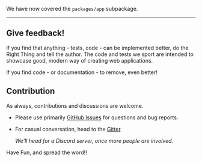We have now covered the `packages/app` subpackage.

---

## Give feedback!

If you find that anything - tests, code - can be implemented better, do the Right Thing and tell the author. The code and tests we sport are intended to showcase good, modern way of creating web applications.

If you find code - or documentation - to remove, even better!


## Contribution

As always, contributions and discussions are welcome.

- Please use primarily [GitHub Issues](https://github.com/akauppi/GroundLevel-es-firebase/issues) for questions and bug reports.
- For casual conversation, head to the [Gitter](https://gitter.im/akauppi/GroundLevel-firebase-web).

   *We'll head for a Discord server, once more people are involved.*

Have Fun, and spread the word!!

